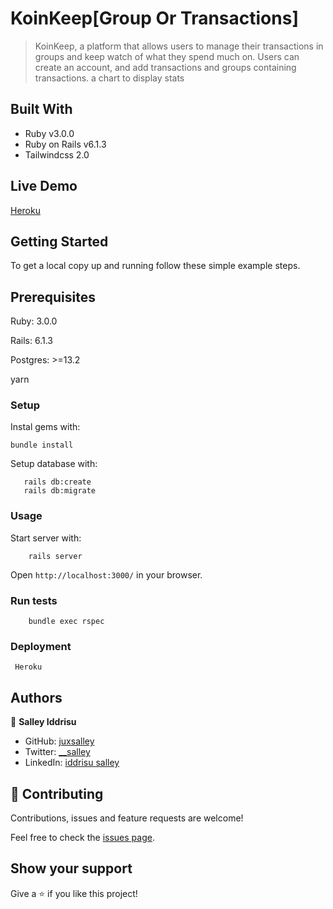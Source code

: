 # KoinKeep[Group Or Transactions]

> KoinKeep, a platform that allows users to manage their transactions in groups and keep watch of what they spend much on. Users can create an account, and add transactions and groups containing transactions. a chart to display stats 

## Built With

- Ruby v3.0.0
- Ruby on Rails v6.1.3
- Tailwindcss 2.0

## Live Demo

[Heroku](https://koinkeep.herokuapp.app/)


## Getting Started

To get a local copy up and running follow these simple example steps.

## Prerequisites

Ruby: 3.0.0

Rails: 6.1.3

Postgres: >=13.2

yarn

### Setup

Instal gems with:

```
bundle install
```

Setup database with:

```
   rails db:create
   rails db:migrate
```


### Usage

Start server with:

```
    rails server
```

Open `http://localhost:3000/` in your browser.

### Run tests

```
    bundle exec rspec
```


### Deployment

` Heroku`

## Authors

👤 **Salley Iddrisu**

- GitHub: [juxsalley](https://github.com/juxsalley)
- Twitter: [__salley](https://twitter.com/__salley)
- LinkedIn: [iddrisu salley](https://www.linkedin.com/in/dev-salley)

## 🤝 Contributing

Contributions, issues and feature requests are welcome!

Feel free to check the [issues page](https://github.com/juxsalley/KoinKeep/issues).

## Show your support
Give a ⭐️ if you like this project!

